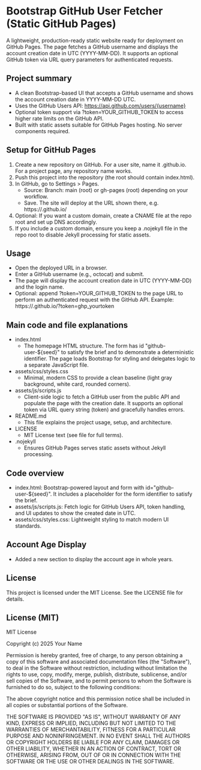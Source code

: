 # Bootstrap GitHub User Fetcher (Static GitHub Pages)

A lightweight, production-ready static website ready for deployment on GitHub Pages. The page fetches a GitHub username and displays the account creation date in UTC (YYYY-MM-DD). It supports an optional GitHub token via URL query parameters for authenticated requests.

## Project summary
- A clean Bootstrap-based UI that accepts a GitHub username and shows the account creation date in YYYY-MM-DD UTC.
- Uses the GitHub Users API: https://api.github.com/users/{username}
- Optional token support via ?token=YOUR_GITHUB_TOKEN to access higher rate limits on the GitHub API.
- Built with static assets suitable for GitHub Pages hosting. No server components required.

## Setup for GitHub Pages
1. Create a new repository on GitHub. For a user site, name it <your-username>.github.io. For a project page, any repository name works.
2. Push this project into the repository (the root should contain index.html).
3. In GitHub, go to Settings > Pages.
   - Source: Branch: main (root) or gh-pages (root) depending on your workflow.
   - Save. The site will deploy at the URL shown there, e.g. https://<your-username>.github.io/
4. Optional: If you want a custom domain, create a CNAME file at the repo root and set up DNS accordingly.
5. If you include a custom domain, ensure you keep a .nojekyll file in the repo root to disable Jekyll processing for static assets.

## Usage
- Open the deployed URL in a browser.
- Enter a GitHub username (e.g., octocat) and submit.
- The page will display the account creation date in UTC (YYYY-MM-DD) and the login name.
- Optional: append ?token=YOUR_GITHUB_TOKEN to the page URL to perform an authenticated request with the GitHub API.
  Example: https://<your-username>.github.io/?token=ghp_yourtoken

## Main code and file explanations
- index.html
  - The homepage HTML structure. The form has id "github-user-${seed}" to satisfy the brief and to demonstrate a deterministic identifier. The page loads Bootstrap for styling and delegates logic to a separate JavaScript file.
- assets/css/styles.css
  - Minimal, modern CSS to provide a clean baseline (light gray background, white card, rounded corners).
- assets/js/scripts.js
  - Client-side logic to fetch a GitHub user from the public API and populate the page with the creation date. It supports an optional token via URL query string (token) and gracefully handles errors.
- README.md
  - This file explains the project usage, setup, and architecture.
- LICENSE
  - MIT License text (see file for full terms).
- .nojekyll
  - Ensures GitHub Pages serves static assets without Jekyll processing.

## Code overview
- index.html: Bootstrap-powered layout and form with id="github-user-${seed}". It includes a placeholder for the form identifier to satisfy the brief.
- assets/js/scripts.js: Fetch logic for GitHub Users API, token handling, and UI updates to show the created date in UTC.
- assets/css/styles.css: Lightweight styling to match modern UI standards.

## Account Age Display
- Added a new section to display the account age in whole years.

## License
This project is licensed under the MIT License. See the LICENSE file for details.

## License (MIT)
MIT License

Copyright (c) 2025 Your Name

Permission is hereby granted, free of charge, to any person obtaining a copy
of this software and associated documentation files (the "Software"), to deal
in the Software without restriction, including without limitation the rights
to use, copy, modify, merge, publish, distribute, sublicense, and/or sell
copies of the Software, and to permit persons to whom the Software is
furnished to do so, subject to the following conditions:

The above copyright notice and this permission notice shall be included in all
copies or substantial portions of the Software.

THE SOFTWARE IS PROVIDED "AS IS", WITHOUT WARRANTY OF ANY KIND, EXPRESS OR
IMPLIED, INCLUDING BUT NOT LIMITED TO THE WARRANTIES OF MERCHANTABILITY,
FITNESS FOR A PARTICULAR PURPOSE AND NONINFRINGEMENT. IN NO EVENT SHALL THE
AUTHORS OR COPYRIGHT HOLDERS BE LIABLE FOR ANY CLAIM, DAMAGES OR OTHER
LIABILITY, WHETHER IN AN ACTION OF CONTRACT, TORT OR OTHERWISE, ARISING FROM,
OUT OF OR IN CONNECTION WITH THE SOFTWARE OR THE USE OR OTHER DEALINGS IN THE
SOFTWARE.
